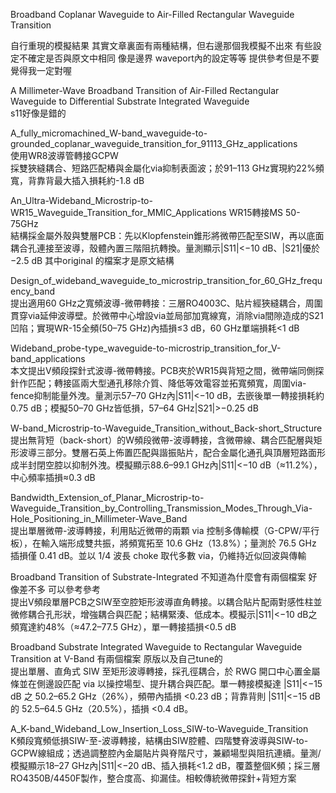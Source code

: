  Broadband Coplanar Waveguide to Air-Filled Rectangular
 Waveguide Transition  

 自行重現的模擬結果
 其實文章裏面有兩種結構，但右邊那個我模擬不出來
 有些設定不確定是否與原文中相同
 像是邊界 waveport內的設定等等 
 提供參考但是不要覺得我一定對喔  


A Millimeter-Wave Broadband Transition of Air-Filled Rectangular 
Waveguide to Differential Substrate Integrated Waveguide   
s11好像是錯的  


A_fully_micromachined_W-band_waveguide-to-grounded_coplanar_waveguide_transition_for_91113_GHz_applications  
使用WR8波導管轉接GCPW   
採雙狹縫耦合、短路匹配樁與金屬化via抑制表面波；於91–113 GHz實現約22%頻寬，背靠背最大插入損耗約-1.8 dB  

An_Ultra-Wideband_Microstrip-to-WR15_Waveguide_Transition_for_MMIC_Applications
WR15轉接MS 50-75GHz  
結構採金屬外殼與雙層PCB：先以Klopfenstein錐形將微帶匹配至SIW，再以底面耦合孔連接至波導，殼體內置三階阻抗轉換。量測顯示|S11|<−10 dB、|S21|優於−2.5 dB
其中original 的檔案才是原文結構  

  
Design_of_wideband_waveguide_to_microstrip_transition_for_60_GHz_frequency_band  
提出適用60 GHz之寬頻波導-微帶轉接：三層RO4003C、貼片經狹縫耦合，周圍貫穿via延伸波導壁。於微帶中心增設via並局部加寬線寬，消除via間隙造成的S21凹陷；實現WR-15全頻(50–75 GHz)內插損≤3 dB，60 GHz單端損耗<1 dB  

Wideband_probe-type_waveguide-to-microstrip_transition_for_V-band_applications  
本文提出V頻段探針式波導-微帶轉接。PCB夾於WR15與背短之間，微帶端同側探針作匹配；轉接區兩大型通孔移除介質、降低等效電容並拓寬頻寬，周圍via-fence抑制能量外洩。量測示57–70 GHz內|S11|<−10 dB，去嵌後單一轉接損耗約0.75 dB；模擬50–70 GHz皆低損，57–64 GHz|S21|>−0.25 dB  

W-band_Microstrip-to-Waveguide_Transition_without_Back-short_Structure
提出無背短（back-short）的W頻段微帶-波導轉接，含微帶線、耦合匹配層與矩形波導三部分。雙層石英上佈置匹配與諧振貼片，配合金屬化通孔與頂層短路面形成半封閉空腔以抑制外洩。模擬顯示88.6–99.1 GHz內|S11|<−10 dB（≈11.2%），中心頻率插損≈0.3 dB  

Bandwidth_Extension_of_Planar_Microstrip-to-Waveguide_Transition_by_Controlling_Transmission_Modes_Through_Via-Hole_Positioning_in_Millimeter-Wave_Band  
提出單層微帶-波導轉接，利用貼近微帶的兩顆 via 控制多傳輸模（G-CPW/平行板），在輸入端形成雙共振，將頻寬拓至 10.6 GHz（13.8%）；量測於 76.5 GHz 插損僅 0.41 dB。並以 1/4 波長 choke 取代多數 via，仍維持近似回波與傳輸  

Broadband Transition of Substrate-Integrated 不知道為什麼會有兩個檔案 好像差不多 可以參考參考  
提出V頻段單層PCB之SIW至空腔矩形波導直角轉接。以耦合貼片配兩對感性柱並微修耦合孔形狀，增強耦合與匹配；結構緊湊、低成本。模擬示|S11|<−10 dB之頻寬達約48%（≈47.2–77.5 GHz），單一轉接插損<0.5 dB  

Broadband Substrate Integrated Waveguide to Rectangular Waveguide Transition at V-Band  有兩個檔案 原版以及自己tune的  
提出單層、直角式 SIW 至矩形波導轉接，採孔徑耦合，於 RWG 開口中心置金屬條並在側邊設匹配 via 以操控場型、提升耦合與匹配。單一轉接模擬達 |S11|<−15 dB 之 50.2–65.2 GHz（26%），頻帶內插損 <0.23 dB；背靠背則 |S11|<−15 dB 的 52.5–64.5 GHz（20.5%），插損 <0.4 dB。   

A_K-band_Wideband_Low_Insertion_Loss_SIW-to-Waveguide_Transition  
K頻段寬頻低損SIW-至-波導轉接，結構由SIW腔體、四階雙脊波導與SIW-to-GCPW線組成；透過調整腔內金屬貼片與脊階尺寸，兼顧場型與阻抗連續。量測/模擬顯示18–27 GHz內|S11|<−20 dB、插入損耗<1.2 dB，覆蓋整個K頻；採三層RO4350B/4450F製作，整合度高、抑漏佳。相較傳統微帶探針+背短方案  

